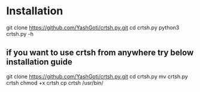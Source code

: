 
# Installation

git clone https://github.com/YashGoti/crtsh.py.git
cd crtsh.py
python3 crtsh.py -h

## if you want to use crtsh from anywhere try below installation guide

git clone https://github.com/YashGoti/crtsh.py.git
cd crtsh.py
mv crtsh.py crtsh
chmod +x crtsh
cp crtsh /usr/bin/
